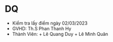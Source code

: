 # DQ
- Kiểm tra lấy điểm ngày 02/03/2023
- GVHD: Th.S Phan Thanh Hy
- Thành Viên:
            + Lê Quang Duy
            + Lê Minh Quân
